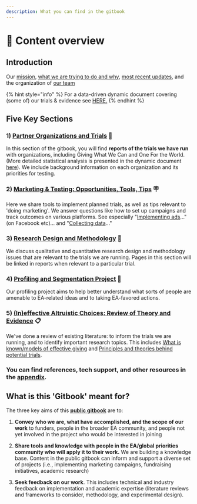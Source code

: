 ```yaml
---
description: What you can find in the gitbook
---
```


# 📕 Content overview

## **Introduction**

Our [mission](./), [what we are trying to do and why](overview-ea-forum-post.md), [most recent updates](broken-reference/), and the organization of [our team](our-team-and-resources.md)

{% hint style="info" %}
For a data-driven dynamic document covering (some of) our trials & evidence see [HERE.](https://daaronr.github.io/eamt\_data\_analysis/chapters/gwwc\_gg.html)
{% endhint %}

## Five Key Sections

### 1) [Partner Organizations and Trials](contexts-partner-organizations-trials/section-introduction.md) 🤝

In this section of the gitbook, you will find **reports of the trials we have run** with organizations, including Giving What We Can and One For the World. (More detailed statistical analysis is presented in the dynamic document [here](https://daaronr.github.io/eamt\_data\_analysis/)). We include background information on each organization and its priorities for testing.

### 2) [Marketing & Testing: Opportunities, Tools, Tips](marketing-and-testing-opportunities-tools-tips/trial-reporting-template.md) 🪧

Here we share tools to implement planned trials, as well as tips relevant to 'doing marketing'. We answer questions like how to set up campaigns and track outcomes on various platforms. See especially "[Implementing ads](marketing-and-testing-opportunities-tools-tips/implementation-and-collecting-data-issues/)..." (on Facebook etc)... and "[Collecting data](marketing-and-testing-opportunities-tools-tips/collecting-data-trial-outcomes/)..."

### 3) [Research Design and Methodology](methodological-discussion/section-introduction-wip.md) 🎨

We discuss qualitative and quantitative research design and methodology issues that are relevant to the trials we are running. Pages in this section will be linked in reports when relevant to a particular trial.

### 4) [Profiling and Segmentation Project](profiling-and-segmentation/section-introduction.md) 🧮

Our profiling project aims to help better understand what sorts of people are amenable to EA-related ideas and to taking EA-favored actions.

### **5)** [**(In)effective Altruistic Choices: Review of Theory and Evidence**](background/section-introduction.md)  📋

We've done a  review of existing literature: to inform the trials we are running, and to identify important research topics. This includes [What is known/models of effective giving](background/models-theories-psychological-norms.md) and [Principles and theories behind potential trials](background/tools-and-trials-overview/tools-interventions-principles.md).

### You can find references, tech support, and other resources in the [appendix](appendix/how-this-gitbook-works/).


## What is this 'Gitbook' meant for?

The three key aims of this [**public gitbook**](https://effective-giving-marketing.gitbook.io/untitled/) are to:

1. **Convey** **who we are, what have accomplished, and the scope of our work** to funders, people in the broader EA community, and people not yet involved in the project who would be interested in joining

2. **Share tools and knowledge with** **people in the EA/global priorities community who will apply it to their work.** We are building a knowledge base. Content in the public gitbook can inform and support a diverse set of projects (i.e., implementing marketing campaigns, fundraising initiatives, academic research)

3. **Seek feedback on our work**. This includes technical and industry feedback on implementation and academic expertise (literature reviews and frameworks to consider, methodology, and experimental design).



